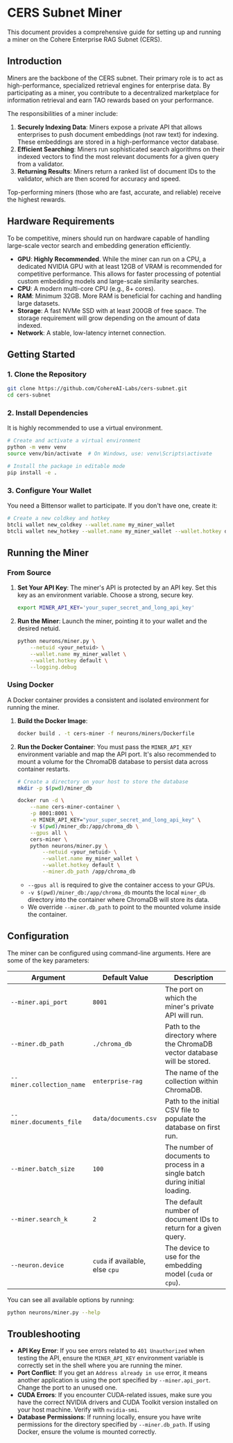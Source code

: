 # CERS Subnet Miner

This document provides a comprehensive guide for setting up and running a miner on the Cohere Enterprise RAG Subnet (CERS).

## Introduction

Miners are the backbone of the CERS subnet. Their primary role is to act as high-performance, specialized retrieval engines for enterprise data. By participating as a miner, you contribute to a decentralized marketplace for information retrieval and earn TAO rewards based on your performance.

The responsibilities of a miner include:
1.  **Securely Indexing Data**: Miners expose a private API that allows enterprises to push document embeddings (not raw text) for indexing. These embeddings are stored in a high-performance vector database.
2.  **Efficient Searching**: Miners run sophisticated search algorithms on their indexed vectors to find the most relevant documents for a given query from a validator.
3.  **Returning Results**: Miners return a ranked list of document IDs to the validator, which are then scored for accuracy and speed.

Top-performing miners (those who are fast, accurate, and reliable) receive the highest rewards.

## Hardware Requirements

To be competitive, miners should run on hardware capable of handling large-scale vector search and embedding generation efficiently.

-   **GPU**: **Highly Recommended**. While the miner can run on a CPU, a dedicated NVIDIA GPU with at least 12GB of VRAM is recommended for competitive performance. This allows for faster processing of potential custom embedding models and large-scale similarity searches.
-   **CPU**: A modern multi-core CPU (e.g., 8+ cores).
-   **RAM**: Minimum 32GB. More RAM is beneficial for caching and handling large datasets.
-   **Storage**: A fast NVMe SSD with at least 200GB of free space. The storage requirement will grow depending on the amount of data indexed.
-   **Network**: A stable, low-latency internet connection.

## Getting Started

### 1. Clone the Repository
```bash
git clone https://github.com/CohereAI-Labs/cers-subnet.git
cd cers-subnet
```

### 2. Install Dependencies
It is highly recommended to use a virtual environment.
```bash
# Create and activate a virtual environment
python -m venv venv
source venv/bin/activate  # On Windows, use: venv\Scripts\activate

# Install the package in editable mode
pip install -e .
```

### 3. Configure Your Wallet
You need a Bittensor wallet to participate. If you don't have one, create it:
```bash
# Create a new coldkey and hotkey
btcli wallet new_coldkey --wallet.name my_miner_wallet
btcli wallet new_hotkey --wallet.name my_miner_wallet --wallet.hotkey default
```

## Running the Miner

### From Source
1.  **Set Your API Key**: The miner's API is protected by an API key. Set this key as an environment variable. Choose a strong, secure key.
    ```bash
    export MINER_API_KEY='your_super_secret_and_long_api_key'
    ```

2.  **Run the Miner**: Launch the miner, pointing it to your wallet and the desired netuid.
    ```bash
    python neurons/miner.py \
        --netuid <your_netuid> \
        --wallet.name my_miner_wallet \
        --wallet.hotkey default \
        --logging.debug
    ```

### Using Docker
A Docker container provides a consistent and isolated environment for running the miner.

1.  **Build the Docker Image**:
    ```bash
    docker build . -t cers-miner -f neurons/miners/Dockerfile
    ```

2.  **Run the Docker Container**:
    You must pass the `MINER_API_KEY` environment variable and map the API port. It's also recommended to mount a volume for the ChromaDB database to persist data across container restarts.

    ```bash
    # Create a directory on your host to store the database
    mkdir -p $(pwd)/miner_db

    docker run -d \
        --name cers-miner-container \
        -p 8001:8001 \
        -e MINER_API_KEY="your_super_secret_and_long_api_key" \
        -v $(pwd)/miner_db:/app/chroma_db \
        --gpus all \
        cers-miner \
        python neurons/miner.py \
            --netuid <your_netuid> \
            --wallet.name my_miner_wallet \
            --wallet.hotkey default \
            --miner.db_path /app/chroma_db
    ```
    *   `--gpus all` is required to give the container access to your GPUs.
    *   `-v $(pwd)/miner_db:/app/chroma_db` mounts the local `miner_db` directory into the container where ChromaDB will store its data.
    *   We override `--miner.db_path` to point to the mounted volume inside the container.

## Configuration

The miner can be configured using command-line arguments. Here are some of the key parameters:

| Argument | Default Value | Description |
|---|---|---|
| `--miner.api_port` | `8001` | The port on which the miner's private API will run. |
| `--miner.db_path` | `./chroma_db` | Path to the directory where the ChromaDB vector database will be stored. |
| `--miner.collection_name` | `enterprise-rag` | The name of the collection within ChromaDB. |
| `--miner.documents_file` | `data/documents.csv` | Path to the initial CSV file to populate the database on first run. |
| `--miner.batch_size` | `100` | The number of documents to process in a single batch during initial loading. |
| `--miner.search_k` | `2` | The default number of document IDs to return for a given query. |
| `--neuron.device` | `cuda` if available, else `cpu` | The device to use for the embedding model (`cuda` or `cpu`). |

You can see all available options by running:
```bash
python neurons/miner.py --help
```

## Troubleshooting

-   **API Key Error**: If you see errors related to `401 Unauthorized` when testing the API, ensure the `MINER_API_KEY` environment variable is correctly set in the shell where you are running the miner.
-   **Port Conflict**: If you get an `Address already in use` error, it means another application is using the port specified by `--miner.api_port`. Change the port to an unused one.
-   **CUDA Errors**: If you encounter CUDA-related issues, make sure you have the correct NVIDIA drivers and CUDA Toolkit version installed on your host machine. Verify with `nvidia-smi`.
-   **Database Permissions**: If running locally, ensure you have write permissions for the directory specified by `--miner.db_path`. If using Docker, ensure the volume is mounted correctly.